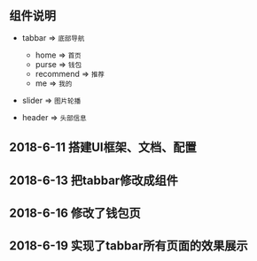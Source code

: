 ## 组件说明

* tabbar => `底部导航`
    *  home => `首页`
    *  purse => `钱包`
    *  recommend => `推荐`
    *  me => `我的`

* slider => `图片轮播`
* header => `头部信息`

## 2018-6-11 搭建UI框架、文档、配置
## 2018-6-13 把tabbar修改成组件
## 2018-6-16 修改了钱包页
## 2018-6-19 实现了tabbar所有页面的效果展示
